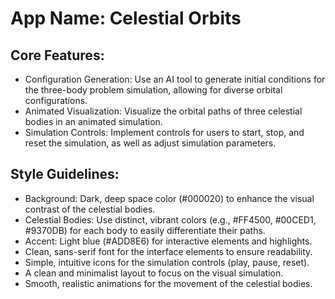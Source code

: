 # **App Name**: Celestial Orbits

## Core Features:

- Configuration Generation: Use an AI tool to generate initial conditions for the three-body problem simulation, allowing for diverse orbital configurations.
- Animated Visualization: Visualize the orbital paths of three celestial bodies in an animated simulation.
- Simulation Controls: Implement controls for users to start, stop, and reset the simulation, as well as adjust simulation parameters.

## Style Guidelines:

- Background: Dark, deep space color (#000020) to enhance the visual contrast of the celestial bodies.
- Celestial Bodies: Use distinct, vibrant colors (e.g., #FF4500, #00CED1, #9370DB) for each body to easily differentiate their paths.
- Accent: Light blue (#ADD8E6) for interactive elements and highlights.
- Clean, sans-serif font for the interface elements to ensure readability.
- Simple, intuitive icons for the simulation controls (play, pause, reset).
- A clean and minimalist layout to focus on the visual simulation.
- Smooth, realistic animations for the movement of the celestial bodies.